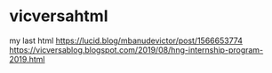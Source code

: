 # vicversahtml
my last html
https://lucid.blog/mbanudevictor/post/1566653774
https://vicversablog.blogspot.com/2019/08/hng-internship-program-2019.html
